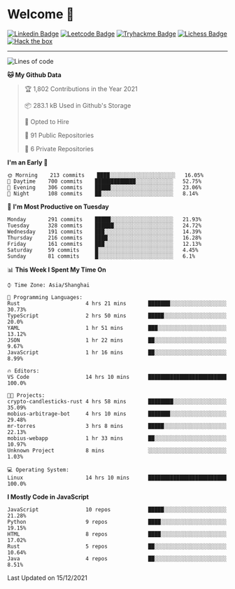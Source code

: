 # Welcome 👋

[![Linkedin Badge](https://img.shields.io/badge/-PedroTorres-blue?style=flat-square&logo=Linkedin&logoColor=white&link=https://www.linkedin.com/in/PedroTorres/)](https://www.linkedin.com/in/pedro-torres-cruz/)
[![Leetcode Badge](https://img.shields.io/badge/profile-leetcode-green)](https://leetcode.com/corfucinas/)
[![Tryhackme Badge](https://img.shields.io/badge/profile-tryhackme-blue)](https://tryhackme.com/p/Corfucinas/)
[![Lichess Badge](https://img.shields.io/badge/challenge_me-lichess-yellow)](https://lichess.org/@/Corfucinas)
[![Hack the box](https://img.shields.io/badge/hack_the_box-profile-red)](https://www.hackthebox.eu/profile/375826)

---

<!--START_SECTION:waka-->
![Lines of code](https://img.shields.io/badge/From%20Hello%20World%20I%27ve%20Written-1.6%20million%20lines%20of%20code-blue)

**🐱 My Github Data** 

> 🏆 1,802 Contributions in the Year 2021
 > 
> 📦 283.1 kB Used in Github's Storage 
 > 
> 💼 Opted to Hire
 > 
> 📜 91 Public Repositories 
 > 
> 🔑 6 Private Repositories  
 > 
**I'm an Early 🐤** 

```text
🌞 Morning    213 commits    ████░░░░░░░░░░░░░░░░░░░░░   16.05% 
🌆 Daytime    700 commits    █████████████░░░░░░░░░░░░   52.75% 
🌃 Evening    306 commits    █████░░░░░░░░░░░░░░░░░░░░   23.06% 
🌙 Night      108 commits    ██░░░░░░░░░░░░░░░░░░░░░░░   8.14%

```
📅 **I'm Most Productive on Tuesday** 

```text
Monday       291 commits    █████░░░░░░░░░░░░░░░░░░░░   21.93% 
Tuesday      328 commits    ██████░░░░░░░░░░░░░░░░░░░   24.72% 
Wednesday    191 commits    ███░░░░░░░░░░░░░░░░░░░░░░   14.39% 
Thursday     216 commits    ████░░░░░░░░░░░░░░░░░░░░░   16.28% 
Friday       161 commits    ███░░░░░░░░░░░░░░░░░░░░░░   12.13% 
Saturday     59 commits     █░░░░░░░░░░░░░░░░░░░░░░░░   4.45% 
Sunday       81 commits     █░░░░░░░░░░░░░░░░░░░░░░░░   6.1%

```


📊 **This Week I Spent My Time On** 

```text
⌚︎ Time Zone: Asia/Shanghai

💬 Programming Languages: 
Rust                     4 hrs 21 mins       ███████░░░░░░░░░░░░░░░░░░   30.73% 
TypeScript               2 hrs 50 mins       █████░░░░░░░░░░░░░░░░░░░░   20.0% 
YAML                     1 hr 51 mins        ███░░░░░░░░░░░░░░░░░░░░░░   13.12% 
JSON                     1 hr 22 mins        ██░░░░░░░░░░░░░░░░░░░░░░░   9.67% 
JavaScript               1 hr 16 mins        ██░░░░░░░░░░░░░░░░░░░░░░░   8.99%

🔥 Editors: 
VS Code                  14 hrs 10 mins      █████████████████████████   100.0%

🐱‍💻 Projects: 
crypto-candlesticks-rust 4 hrs 58 mins       ████████░░░░░░░░░░░░░░░░░   35.09% 
mobius-arbitrage-bot     4 hrs 10 mins       ███████░░░░░░░░░░░░░░░░░░   29.48% 
mr-torres                3 hrs 8 mins        █████░░░░░░░░░░░░░░░░░░░░   22.13% 
mobius-webapp            1 hr 33 mins        ██░░░░░░░░░░░░░░░░░░░░░░░   10.97% 
Unknown Project          8 mins              ░░░░░░░░░░░░░░░░░░░░░░░░░   1.03%

💻 Operating System: 
Linux                    14 hrs 10 mins      █████████████████████████   100.0%

```

**I Mostly Code in JavaScript** 

```text
JavaScript               10 repos            █████░░░░░░░░░░░░░░░░░░░░   21.28% 
Python                   9 repos             ████░░░░░░░░░░░░░░░░░░░░░   19.15% 
HTML                     8 repos             ████░░░░░░░░░░░░░░░░░░░░░   17.02% 
Rust                     5 repos             ██░░░░░░░░░░░░░░░░░░░░░░░   10.64% 
Java                     4 repos             ██░░░░░░░░░░░░░░░░░░░░░░░   8.51%

```



 Last Updated on 15/12/2021
<!--END_SECTION:waka-->
